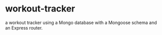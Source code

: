 # workout-tracker
a workout tracker using a Mongo database with a Mongoose schema and an Express router.
